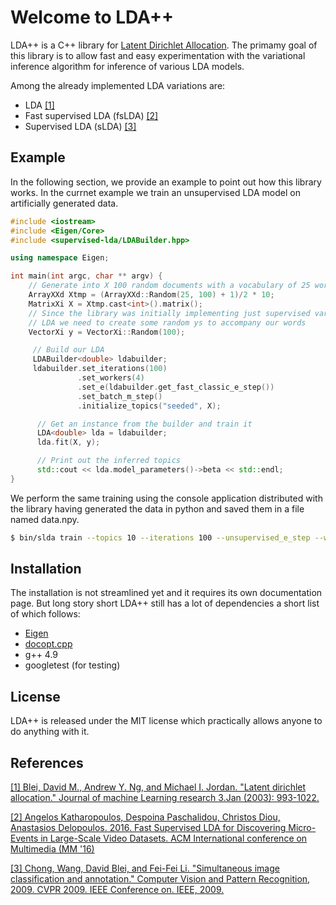 # Welcome to LDA++

LDA++ is a C++ library for [Latent Dirichlet
Allocation](http://www.jmlr.org/papers/volume3/blei03a/blei03a.pdf). The
primamy goal of this library is to allow fast and easy experimentation with the
variational inference algorithm for inference of various LDA models.

Among the already implemented LDA variations are:

* LDA [[1]](#lda)
* Fast supervised LDA (fsLDA) [[2]](#fslda)
* Supervised LDA (sLDA) [[3]](#slda)

## Example

In the following section, we provide an example to point out how this library
works. In the currnet example we train an unsupervised LDA model on
artificially generated data.

``` cpp
#include <iostream>
#include <Eigen/Core>
#include <supervised-lda/LDABuilder.hpp>

using namespace Eigen;

int main(int argc, char ** argv) {
    // Generate into X 100 random documents with a vocabulary of 25 words
    ArrayXXd Xtmp = (ArrayXXd::Random(25, 100) + 1)/2 * 10;
    MatrixXi X = Xtmp.cast<int>().matrix();
    // Since the library was initially implementing just supervised variants of
    // LDA we need to create some random ys to accompany our words
    VectorXi y = VectorXi::Random(100);

     // Build our LDA
     LDABuilder<double> ldabuilder;
     ldabuilder.set_iterations(100)
               .set_workers(4)
               .set_e(ldabuilder.get_fast_classic_e_step())
               .set_batch_m_step()
               .initialize_topics("seeded", X);

      // Get an instance from the builder and train it
      LDA<double> lda = ldabuilder;
      lda.fit(X, y);

      // Print out the inferred topics
      std::cout << lda.model_parameters()->beta << std::endl;
}
```

We perform the same training using the console application distributed with the
library having generated the data in python and saved them in a file named
data.npy.

```bash
$ bin/slda train --topics 10 --iterations 100 --unsupervised_e_step --workers 4 data.npy model.npy
```

## Installation

The installation is not streamlined yet and it requires its own documentation
page. But long story short LDA++ still has a lot of dependencies a short list
of which follows:

* [Eigen](http://eigen.tuxfamily.org/index.php?title=Main_Page)
* [docopt.cpp](https://github.com/docopt/docopt.cpp)
* g++ 4.9
* googletest (for testing)

## License

LDA++ is released under the MIT license which practically allows anyone to do anything with it.

## References

<a name="lda"/>[[1] Blei, David M., Andrew Y. Ng, and Michael I. Jordan. "Latent dirichlet
allocation." Journal of machine Learning research 3.Jan (2003):
993-1022.](http://www.jmlr.org/papers/volume3/blei03a/blei03a.pdf)</a>

<a name="fslda"/>[[2] Angelos Katharopoulos, Despoina Paschalidou, Christos Diou, Anastasios
Delopoulos. 2016. Fast Supervised LDA for Discovering Micro-Events in
Large-Scale Video Datasets. ACM International conference on Multimedia (MM
'16)](http://dx.doi.org/10.1145/2964284.2967237)</a>

<a name="slda"/>[[3] Chong, Wang, David Blei, and Fei-Fei Li. "Simultaneous image
classification and annotation." Computer Vision and Pattern Recognition, 2009.
CVPR 2009. IEEE Conference on. IEEE,
2009.](http://www.cs.cmu.edu/~chongw/papers/WangBleiFeiFei2009.pdf)</a>

